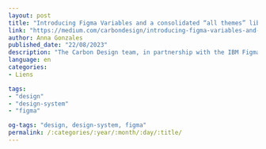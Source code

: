 ```yaml
---
layout: post
title: "Introducing Figma Variables and a consolidated “all themes” library!"
link: "https://medium.com/carbondesign/introducing-figma-variables-and-a-consolidated-all-themes-library-d4893d1b8920"
author: Anna Gonzales
published_date: "22/08/2023"
description: "The Carbon Design team, in partnership with the IBM Figma guild, has enhanced our core theme Figma libraries to incorporate the latest feature enhancements introduced by Figma during Config 2023. We’re most excited about the new variables feature, which allow us to now apply design tokens in a more optimized and enriched way than ever before."
language: en
categories:
- Liens

tags:
- "design"
- "design-system"
- "figma"

og-tags: "design, design-system, figma"
permalink: /:categories/:year/:month/:day/:title/
---
```

